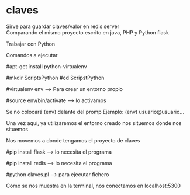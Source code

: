 # claves
Sirve para guardar claves/valor en redis server     
Comparando el mismo proyecto escrito en java, PHP y Python flask

Trabajar con Python

Comandos a ejecutar

#apt-get install python-virtualenv

#mkdir ScriptsPython
#cd ScripstPython

#virtualenv env --> Para crear un entorno propio

#source env/bin/activate --> lo activamos

Se no colocará (env) delante del promp
Ejemplo: (env) usuario@usuario...

Una vez aquí, ya utilizaremos el entorno creado nos situemos donde nos situemos

Nos movemos a donde tengamos el proyecto de claves

#pip install flask --> lo necesita el programa

#pip install redis --> lo necesita el programa

#python claves.pl --> para ejecutar fichero

Como se nos muestra en la terminal, nos conectamos en localhost:5300
